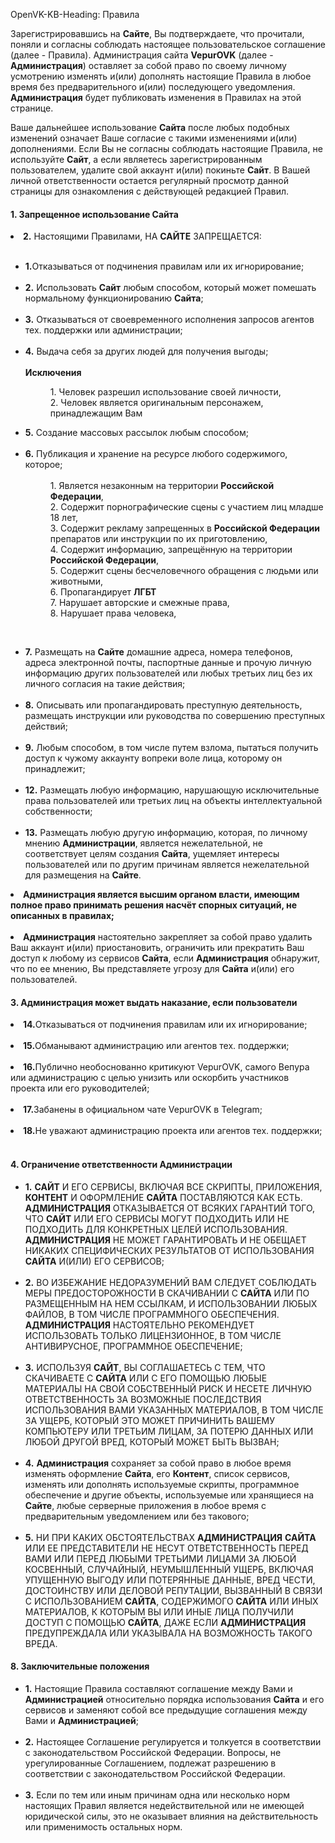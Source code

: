 OpenVK-KB-Heading: Правила

<p>Зарегистрировавшись на <b>Сайте</b>, Вы подтверждаете, что прочитали, поняли и согласны соблюдать настоящее пользовательское соглашение (далее - Правила). Администрация сайта <b>VepurOVK</b> (далее - <b>Администрация</b>) оставляет за собой право по своему личному усмотрению изменять и(или) дополнять настоящие Правила в любое время без предварительного и(или) последующего уведомления. <b>Администрация</b> будет публиковать изменения в Правилах на этой странице.</p>
<p>Ваше дальнейшее использование <b>Сайта</b> после любых подобных изменений означает Ваше согласие с такими изменениями и(или) дополнениями. Если Вы не согласны соблюдать настоящие Правила, не используйте <b>Сайт</b>, а если являетесь зарегистрированным пользователем, удалите свой аккаунт и(или) покиньте <b>Сайт</b>. В Вашей личной ответственности остается регулярный просмотр данной страницы для ознакомления с действующей редакцией Правил.</p>

<h4>1. Запрещенное использование Сайта</h4>
                                                                                                                                                                                                                                                                                                                                                                                                 
<p>

</span></li><li><span><a name="22"></a><b>2.</b> Настоящими Правилами, НА <b>САЙТЕ</b> ЗАПРЕЩАЕТСЯ:<br><br>
<ul class="listing">
<li><span><b>1.</b>Отказываться от подчинения правилам или их игнорирование;</span></li><br>
<li><span><b>2.</b> Использовать <b>Сайт</b> любым способом, который может помешать нормальному функционированию <b>Сайта</b>;</span></li><br>
<li><span><b>3.</b> Отказываться от своевременного исполнения запросов агентов тех. поддержки или администрации;</span></li><br>
<li><span><b>4.</b> Выдача себя за других людей для получения выгоды;</span></li><br>
                <b>Исключения</b>
				<p>
			<dd>1. Человек разрешил использование своей личности,</dd>
            <dd>2. Человек является оригинальным персонажем, принадлежащим Вам</dd>
				<p>
<li><span><b>5.</b> Создание массовых рассылок любым способом;</span></li><br>
<li><span><b>6.</b> Публикация и хранение на ресурсе любого содержимого, которое;</span></li><br>

<dd>1. Является незаконным на территории <b>Российской Федерации</b>,</dd>
<dd>2. Содержит порнографические сцены с участием лиц младше 18 лет,</dd>
<dd>3. Содержит рекламу запрещенных в <b>Российской Федерации</b> препаратов или инструкции по их приготовлению,</dd>
<dd>4. Содержит информацию, запрещённую на территории <b>Российской Федерации</b>,</dd>
<dd>5. Содержит сцены бесчеловечного обращения с людьми или животными,</dd>
<dd>6. Пропагандирует <b>ЛГБТ</b></dd>
<dd>7. Нарушает авторские и смежные права,</dd>
<dd>8. Нарушает права человека,</dd>
<p>
<br>
<li><span><b>7.</b> Размещать на <b>Сайте</b> домашние адреса, номера телефонов, адреса электронной почты, паспортные данные и прочую личную информацию других пользователей или любых третьих лиц без их личного согласия на такие действия;</span></li><br>
<li><span><b>8.</b> Описывать или пропагандировать преступную деятельность, размещать инструкции или руководства по совершению преступных действий;</span></li><br>
<li><span><b>9.</b> Любым способом, в том числе путем взлома, пытаться получить доступ к чужому аккаунту вопреки воле лица, которому он принадлежит;</span></li><br>
<li><span><b>12.</b> Размещать любую информацию, нарушающую исключительные права пользователей или третьих лиц на объекты интеллектуальной собственности;</span></li><br>
<li><span><b>13.</b> Размещать любую другую информацию, которая, по личному мнению <b>Администрации</b>, является нежелательной, не соответствует целям создания <b>Сайта</b>, ущемляет интересы пользователей или по другим причинам является нежелательной для размещения на <b>Сайте</b>.</span></li></ul></span></li>
<p>
<li><span><a name="23"></a><b>Администрация является высшим органом власти, имеющим полное право принимать решения насчёт спорных ситуаций, не описанных в правилах;</span></li><br>
<li><span>Администрация</b> настоятельно закрепляет за собой право удалить Ваш аккаунт и(или) приостановить, ограничить или прекратить Ваш доступ к любому из сервисов <b>Сайта</b>, если <b>Администрация</b> обнаружит, что по ее мнению, Вы представляете угрозу для <b>Сайта</b> и(или) его пользователей.</span></li>
</ul>
<p></p>

<h4>3. Администрация может выдать наказание, если пользователи</h4>
<p>
<li><span><b>14.</b>Отказываться от подчинения правилам или их игнорирование;</span></li><br>
<li><span><b>15.</b>Обманывают администрацию или агентов тех. поддержки;</span></li><br>
<li><span><b>16.</b>Публично необоснованно критикуют VepurOVK, самого Вепура или администрацию с целью унизить или оскорбить участников проекта или его руководителей;</span></li><br>
<li><span><b>17.</b>Забанены в официальном чате VepurOVK в Telegram;</span></li><br>
<li><span><b>18.</b>Не уважают администрацию проекта или агентов тех. поддержки;</span></li><br>
<p></p>

<h4>4. Ограничение ответственности Администрации</h4>
<p>
</p><ul class="listing"><li><span><b>1.</b> <b>САЙТ</b> И ЕГО СЕРВИСЫ, ВКЛЮЧАЯ ВСЕ СКРИПТЫ, ПРИЛОЖЕНИЯ, <b>КОНТЕНТ</b> И ОФОРМЛЕНИЕ <b>САЙТА</b> ПОСТАВЛЯЮТСЯ КАК ЕСТЬ. <b>АДМИНИСТРАЦИЯ</b> ОТКАЗЫВАЕТСЯ ОТ ВСЯКИХ ГАРАНТИЙ ТОГО, ЧТО <b>САЙТ</b> ИЛИ ЕГО СЕРВИСЫ МОГУТ ПОДХОДИТЬ ИЛИ НЕ ПОДХОДИТЬ ДЛЯ КОНКРЕТНЫХ ЦЕЛЕЙ ИСПОЛЬЗОВАНИЯ. <b>АДМИНИСТРАЦИЯ</b> НЕ МОЖЕТ ГАРАНТИРОВАТЬ И НЕ ОБЕЩАЕТ НИКАКИХ СПЕЦИФИЧЕСКИХ РЕЗУЛЬТАТОВ ОТ ИСПОЛЬЗОВАНИЯ <b>САЙТА</b> И(ИЛИ) ЕГО СЕРВИСОВ;</span></li><br>
<li><span><b>2.</b> ВО ИЗБЕЖАНИЕ НЕДОРАЗУМЕНИЙ ВАМ СЛЕДУЕТ СОБЛЮДАТЬ МЕРЫ ПРЕДОСТОРОЖНОСТИ В СКАЧИВАНИИ С <b>САЙТА</b> ИЛИ ПО РАЗМЕЩЕННЫМ НА НЕМ ССЫЛКАМ, И ИСПОЛЬЗОВАНИИ ЛЮБЫХ ФАЙЛОВ, В ТОМ ЧИСЛЕ ПРОГРАММНОГО ОБЕСПЕЧЕНИЯ. <b>АДМИНИСТРАЦИЯ</b> НАСТОЯТЕЛЬНО РЕКОМЕНДУЕТ ИСПОЛЬЗОВАТЬ ТОЛЬКО ЛИЦЕНЗИОННОЕ, В ТОМ ЧИСЛЕ АНТИВИРУСНОЕ, ПРОГРАММНОЕ ОБЕСПЕЧЕНИЕ;</span></li><br>
<li><span><b>3.</b> ИСПОЛЬЗУЯ <b>САЙТ</b>, ВЫ СОГЛАШАЕТЕСЬ С ТЕМ, ЧТО СКАЧИВАЕТЕ С <b>САЙТА</b> ИЛИ С ЕГО ПОМОЩЬЮ ЛЮБЫЕ МАТЕРИАЛЫ НА СВОЙ СОБСТВЕННЫЙ РИСК И НЕСЕТЕ ЛИЧНУЮ ОТВЕТСТВЕННОСТЬ ЗА ВОЗМОЖНЫЕ ПОСЛЕДСТВИЯ ИСПОЛЬЗОВАНИЯ ВАМИ УКАЗАННЫХ МАТЕРИАЛОВ, В ТОМ ЧИСЛЕ ЗА УЩЕРБ, КОТОРЫЙ ЭТО МОЖЕТ ПРИЧИНИТЬ ВАШЕМУ КОМПЬЮТЕРУ ИЛИ ТРЕТЬИМ ЛИЦАМ, ЗА ПОТЕРЮ ДАННЫХ ИЛИ ЛЮБОЙ ДРУГОЙ ВРЕД, КОТОРЫЙ МОЖЕТ БЫТЬ ВЫЗВАН;</span></li><br>
<li><span><b>4.</b> <b>Администрация</b> сохраняет за собой право в любое время изменять оформление <b>Сайта</b>, его <b>Контент</b>, список сервисов, изменять или дополнять используемые скрипты, программное обеспечение и другие объекты, используемые или хранящиеся на <b>Сайте</b>, любые серверные приложения в любое время с предварительным уведомлением или без такового;</span></li><br>
<li><span><b>5.</b> НИ ПРИ КАКИХ ОБСТОЯТЕЛЬСТВАХ <b>АДМИНИСТРАЦИЯ</b> <b>САЙТА</b> ИЛИ ЕЕ ПРЕДСТАВИТЕЛИ НЕ НЕСУТ ОТВЕТСТВЕННОСТЬ ПЕРЕД ВАМИ ИЛИ ПЕРЕД ЛЮБЫМИ ТРЕТЬИМИ ЛИЦАМИ ЗА ЛЮБОЙ КОСВЕННЫЙ, СЛУЧАЙНЫЙ, НЕУМЫШЛЕННЫЙ УЩЕРБ, ВКЛЮЧАЯ УПУЩЕННУЮ ВЫГОДУ ИЛИ ПОТЕРЯННЫЕ ДАННЫЕ, ВРЕД ЧЕСТИ, ДОСТОИНСТВУ ИЛИ ДЕЛОВОЙ РЕПУТАЦИИ, ВЫЗВАННЫЙ В СВЯЗИ С ИСПОЛЬЗОВАНИЕМ <b>САЙТА</b>, СОДЕРЖИМОГО <b>САЙТА</b> ИЛИ ИНЫХ МАТЕРИАЛОВ, К КОТОРЫМ ВЫ ИЛИ ИНЫЕ ЛИЦА ПОЛУЧИЛИ ДОСТУП С ПОМОЩЬЮ <b>САЙТА</b>, ДАЖЕ ЕСЛИ <b>АДМИНИСТРАЦИЯ</b> ПРЕДУПРЕЖДАЛА ИЛИ УКАЗЫВАЛА НА ВОЗМОЖНОСТЬ ТАКОГО ВРЕДА.</span></li>
</ul>
<p></p>

<h4>8. Заключительные положения</h4>
<p>
</p><ul class="listing"><li><span><b>1.</b> Настоящие Правила составляют соглашение между Вами и <b>Администрацией</b> относительно порядка использования <b>Сайта</b> и его сервисов и заменяют собой все предыдущие соглашения между Вами и <b>Администрацией</b>;</span></li><br>
<li><span><b>2.</b> Настоящее Соглашение регулируется и толкуется в соответствии с законодательством Российской Федерации.  Вопросы, не урегулированные Соглашением, подлежат разрешению в соответствии с законодательством Российской Федерации.</span></li><br>
<li><span><b>3.</b> Если по тем или иным причинам одна или несколько норм настоящих Правил является недействительной или не имеющей юридической силы, это не оказывает влияния на действительность или применимость остальных норм.</span></li>
<p></p>

</ul></div>

